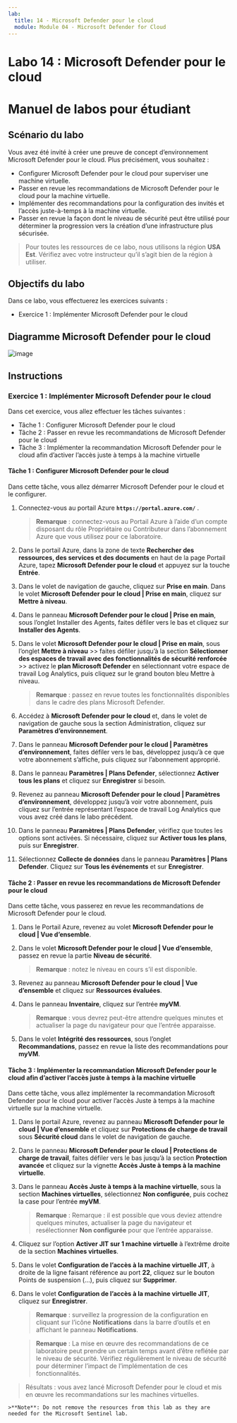 ```yaml
---
lab:
  title: 14 - Microsoft Defender pour le cloud
  module: Module 04 - Microsoft Defender for Cloud
---
```


# Labo 14 : Microsoft Defender pour le cloud
# Manuel de labos pour étudiant

## Scénario du labo

Vous avez été invité à créer une preuve de concept d’environnement Microsoft Defender pour le cloud. Plus précisément, vous souhaitez :

- Configurer Microsoft Defender pour le cloud pour superviser une machine virtuelle.
- Passer en revue les recommandations de Microsoft Defender pour le cloud pour la machine virtuelle.
- Implémenter des recommandations pour la configuration des invités et l’accès juste-à-temps à la machine virtuelle. 
- Passer en revue la façon dont le niveau de sécurité peut être utilisé pour déterminer la progression vers la création d’une infrastructure plus sécurisée.

> Pour toutes les ressources de ce labo, nous utilisons la région **USA Est**. Vérifiez avec votre instructeur qu’il s’agit bien de la région à utiliser. 

## Objectifs du labo

Dans ce labo, vous effectuerez les exercices suivants :

- Exercice 1 : Implémenter Microsoft Defender pour le cloud

## Diagramme Microsoft Defender pour le cloud

![image](https://github.com/MicrosoftLearning/AZ500-AzureSecurityTechnologies/assets/91347931/c31055cc-de95-41f6-adef-f09d756a68eb)

## Instructions

### Exercice 1 : Implémenter Microsoft Defender pour le cloud

Dans cet exercice, vous allez effectuer les tâches suivantes :

- Tâche 1 : Configurer Microsoft Defender pour le cloud
- Tâche 2 : Passer en revue les recommandations de Microsoft Defender pour le cloud
- Tâche 3 : Implémenter la recommandation Microsoft Defender pour le cloud afin d’activer l’accès juste à temps à la machine virtuelle

#### Tâche 1 : Configurer Microsoft Defender pour le cloud

Dans cette tâche, vous allez démarrer Microsoft Defender pour le cloud et le configurer.

1. Connectez-vous au portail Azure **`https://portal.azure.com/`** .

    >**Remarque** : connectez-vous au Portail Azure à l’aide d’un compte disposant du rôle Propriétaire ou Contributeur dans l’abonnement Azure que vous utilisez pour ce laboratoire.

2. Dans le portail Azure, dans la zone de texte **Rechercher des ressources, des services et des documents** en haut de la page Portail Azure, tapez **Microsoft Defender pour le cloud** et appuyez sur la touche **Entrée**.

3. Dans le volet de navigation de gauche, cliquez sur **Prise en main**. Dans le volet **Microsoft Defender pour le cloud \| Prise en main**, cliquez sur **Mettre à niveau**.
     
4. Dans le panneau **Microsoft Defender pour le cloud \| Prise en main**, sous l’onglet Installer des Agents, faites défiler vers le bas et cliquez sur **Installer des Agents**. 

5. Dans le volet **Microsoft Defender pour le cloud \| Prise en main**, sous l’onglet **Mettre à niveau** >> faites défiler jusqu’à la section **Sélectionner des espaces de travail avec des fonctionnalités de sécurité renforcée** >> activez le **plan Microsoft Defender** en sélectionnant votre espace de travail Log Analytics, puis cliquez sur le grand bouton bleu Mettre à niveau.  

    >**Remarque** : passez en revue toutes les fonctionnalités disponibles dans le cadre des plans Microsoft Defender. 

6. Accédez à **Microsoft Defender pour le cloud** et, dans le volet de navigation de gauche sous la section Administration, cliquez sur **Paramètres d’environnement**.

7. Dans le panneau **Microsoft Defender pour le cloud \| Paramètres d’environnement**, faites défiler vers le bas, développez jusqu’à ce que votre abonnement s’affiche, puis cliquez sur l’abonnement approprié. 

8. Dans le panneau **Paramètres \| Plans Defender**, sélectionnez **Activer tous les plans** et cliquez sur **Enregistrer** si besoin.

9. Revenez au panneau **Microsoft Defender pour le cloud \| Paramètres d’environnement**, développez jusqu’à voir votre abonnement, puis cliquez sur l’entrée représentant l’espace de travail Log Analytics que vous avez créé dans le labo précédent.

10. Dans le panneau **Paramètres \| Plans Defender**, vérifiez que toutes les options sont activées. Si nécessaire, cliquez sur **Activer tous les plans**, puis sur **Enregistrer**.

11. Sélectionnez **Collecte de données** dans le panneau **Paramètres \| Plans Defender**. Cliquez sur **Tous les événements** et sur **Enregistrer**.

#### Tâche 2 : Passer en revue les recommandations de Microsoft Defender pour le cloud

Dans cette tâche, vous passerez en revue les recommandations de Microsoft Defender pour le cloud. 

1. Dans le Portail Azure, revenez au volet **Microsoft Defender pour le cloud \| Vue d’ensemble**. 

2. Dans le volet **Microsoft Defender pour le cloud \| Vue d’ensemble**, passez en revue la partie **Niveau de sécurité**.

    >**Remarque** : notez le niveau en cours s’il est disponible.

3. Revenez au panneau **Microsoft Defender pour le cloud \| Vue d’ensemble** et cliquez sur **Ressources évaluées**.

4. Dans le panneau **Inventaire**, cliquez sur l’entrée **myVM**.

    >**Remarque** : vous devrez peut-être attendre quelques minutes et actualiser la page du navigateur pour que l’entrée apparaisse.
    
5. Dans le volet **Intégrité des ressources**, sous l’onglet **Recommandations**, passez en revue la liste des recommandations pour **myVM**.

#### Tâche 3 : Implémenter la recommandation Microsoft Defender pour le cloud afin d’activer l’accès juste à temps à la machine virtuelle

Dans cette tâche, vous allez implémenter la recommandation Microsoft Defender pour le cloud pour activer l’accès Juste à temps à la machine virtuelle sur la machine virtuelle. 

1. Dans le portail Azure, revenez au panneau **Microsoft Defender pour le cloud \| Vue d’ensemble** et cliquez sur **Protections de charge de travail** sous **Sécurité cloud** dans le volet de navigation de gauche.

2. Dans le panneau **Microsoft Defender pour le cloud \| Protections de charge de travail**, faites défiler vers le bas jusqu’à la section **Protection avancée** et cliquez sur la vignette **Accès Juste à temps à la machine virtuelle**.

3. Dans le panneau **Accès Juste à temps à la machine virtuelle**, sous la section **Machines virtuelles**, sélectionnez **Non configurée**, puis cochez la case pour l’entrée **myVM**.

    >**Remarque** : Remarque : il est possible que vous deviez attendre quelques minutes, actualiser la page du navigateur et resélectionner **Non configurée** pour que l’entrée apparaisse.

4. Cliquez sur l’option **Activer JIT sur 1 machine virtuelle** à l’extrême droite de la section **Machines virtuelles**.

5. Dans le volet **Configuration de l’accès à la machine virtuelle JIT**, à droite de la ligne faisant référence au port **22**, cliquez sur le bouton Points de suspension (...), puis cliquez sur **Supprimer**.

6. Dans le volet **Configuration de l’accès à la machine virtuelle JIT**, cliquez sur **Enregistrer**.

    >**Remarque** : surveillez la progression de la configuration en cliquant sur l’icône **Notifications** dans la barre d’outils et en affichant le panneau **Notifications**. 

    >**Remarque** : La mise en œuvre des recommandations de ce laboratoire peut prendre un certain temps avant d’être reflétée par le niveau de sécurité. Vérifiez régulièrement le niveau de sécurité pour déterminer l’impact de l’implémentation de ces fonctionnalités. 

> Résultats : vous avez lancé Microsoft Defender pour le cloud et mis en œuvre les recommandations sur les machines virtuelles. 

    >**Note**: Do not remove the resources from this lab as they are needed for the Microsoft Sentinel lab.
